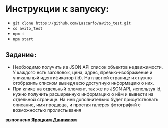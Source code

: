 # Инструкции к запуску:
- `git clone https://github.com/Lascarfo/avito_test.git`
- `cd avito_test`
- `npm i`
- `npm start`

## Задание:
- Необходимо получить из JSON API список объектов недвижимости. У каждого есть заголовок, цена, адрес, превью-изображение и уникальный идентификатор (id). На главной странице их нужно отобразить списком выведя всю доступную информацию о них.
- При клике на отдельный элемент, так же из JSON API, используя id, нужно получить расширенную информацию о нём и вывести на отдельной странице. На ней дополнительно будет присутствовать описание, имя продавца, и простая галерея фотографий с возможностью пролистывания

**выполнено [Яроцким Даниилом](https://vk.com/qanelph)**
